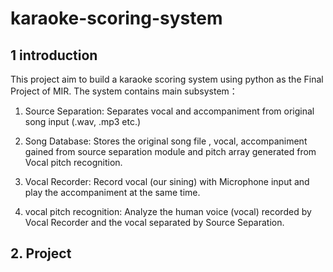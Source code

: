 # karaoke-scoring-system


## 1 introduction
This project aim to build a karaoke scoring system using python as the Final Project of MIR.
The system contains main subsystem：

1. Source Separation: Separates vocal and accompaniment from original song input (.wav, .mp3 etc.)

2. Song Database: Stores the original song file , vocal, accompaniment gained from source separation module and pitch array generated from Vocal pitch recognition.

3. Vocal Recorder: Record vocal (our sining) with Microphone input and play the accompaniment at the same time. 

4. vocal pitch recognition: Analyze  the  human voice (vocal) recorded by Vocal Recorder and the vocal separated by Source Separation.

## 2. Project 


